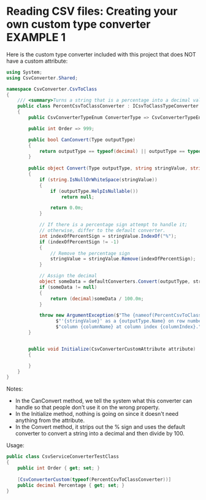 # Reading CSV files:  Creating your own custom type converter EXAMPLE 1

Here is the custom type converter included with this project that does NOT have a custom attribute:
```c#
using System;
using CsvConverter.Shared;

namespace CsvConverter.CsvToClass
{
    /// <summary>Turns a string that is a percentage into a decimal value or throws an exception if the conversion fails.</summary>
    public class PercentCsvToClassConverter : ICsvToClassTypeConverter
    {
        public CsvConverterTypeEnum ConverterType => CsvConverterTypeEnum.CsvToClassType;

        public int Order => 999;

        public bool CanConvert(Type outputType)
        {
            return outputType == typeof(decimal) || outputType == typeof(decimal?);
        }
        
        public object Convert(Type outputType, string stringValue, string columnName, int columnIndex, int rowNumber, IDefaultStringToObjectTypeConverterManager defaultConverters)
        {
            if (string.IsNullOrWhiteSpace(stringValue))
            {
                if (outputType.HelpIsNullable())
                    return null;

                return 0.0m;
            }

            // If there is a percentage sign attempt to handle it; 
            // otherwise, differ to the default converter.
            int indexOfPercentSign = stringValue.IndexOf("%");
            if (indexOfPercentSign != -1)
            {
                // Remove the percentage sign
                stringValue = stringValue.Remove(indexOfPercentSign);
            }

            // Assign the decimal
            object someData = defaultConverters.Convert(outputType, stringValue, columnName, columnIndex, rowNumber);
            if (someData != null)
            {
                return (decimal)someData / 100.0m;
            }

            throw new ArgumentException($"The {nameof(PercentCsvToClassConverter)} converter cannot parse the string " +
                  $"'{stringValue}' as a {outputType.Name} on row number {rowNumber} in " +
                  $"column {columnName} at column index {columnIndex}.");
        }


        public void Initialize(CsvConverterCustomAttribute attribute)
        {

        }
    }
}
```

Notes:
- In the CanConvert method, we tell the system what this converter can handle so that people don't use it on the wrong property.
- In the Initialize method, nothing is going on since it doesn't need anything from the attribute.
- In the Convert method, it strips out the % sign and uses the default converter to convert a string into a decimal and then divide by 100.

Usage:
```c#
public class CsvServiceConverterTestClass
{
    public int Order { get; set; }
    
    [CsvConverterCustom(typeof(PercentCsvToClassConverter))]
    public decimal Percentage { get; set; }
}
```
